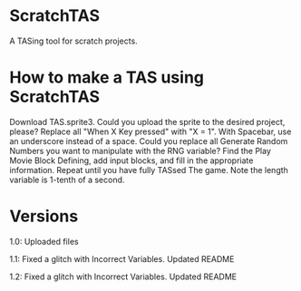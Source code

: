 # ScratchTAS
A TASing tool for scratch projects.

# How to make a TAS using ScratchTAS
Download TAS.sprite3.
Could you upload the sprite to the desired project, please?
Replace all "When X Key pressed" with "X = 1". With Spacebar, use an underscore instead of a space.
Could you replace all Generate Random Numbers you want to manipulate with the RNG variable?
Find the Play Movie Block Defining, add input blocks, and fill in the appropriate information.
Repeat until you have fully TASsed The game.
Note the length variable is 1-tenth of a second. 

# Versions
1.0: Uploaded files

1.1: Fixed a glitch with Incorrect Variables. Updated README

1.2: Fixed a glitch with Incorrect Variables. Updated README
